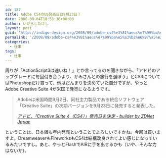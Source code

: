 ```yaml
---
id: 187
title: Adobe CS4のUS発売日は9月23日！
date: 2008-09-04T18:58:36+00:00
author: いがらしたけし
layout: post
guid: 'http://indigo-design.org/2008/09/adobe-cs4%e3%81%aeus%e7%99%ba%e5%a3%b2%e6%97%a5%e3%81%af9%e6%9c%8823%e6%97%a5%ef%bc%81/'
permalink: '/2008/09/adobe-cs4%e3%81%aeus%e7%99%ba%e5%a3%b2%e6%97%a5%e3%81%af9%e6%9c%8823%e6%97%a5%ef%bc%81/'
categories:
  - 仕事
tags:
  - 仕事
---
```

<p>周りが「ActionScript3は速いね！」とか言ってるのを聞きながら、「アドビのアップグレードに毎回付き合うより、かみさんとの旅行を選ぼう」とCS3についてはPhotoshopだけ買って、他はだんまりを決めていた自分ですが、やっとAdobe Creative Suite 4が米国で発売になるようです。</p><blockquote cite="http://builder.japan.zdnet.com/news/story/0,3800079086,20379836,00.htm?ref=rss"><p>Adobeは米国時間9月2日、同社主力製品である統合ソフトウェア「Creative Suite」の次期バージョンを9月23日に発売すると発表した。 </p><cite><a href="http://builder.japan.zdnet.com/news/story/0,3800079086,20379836,00.htm?ref=rss">アドビ、「Creative Suite 4（CS4）」発売日を決定 - builder by ZDNet Japan</a></cite></blockquote><p>ということは、日本版も年内発売ということでよろしいですかね。今回は買いますよ。DreamweaverもFireworksもCS4は結構改良されてよい感じになっているみたいですし。あと、やっとFlashでAIRに手を出せるかも（いや、そんな力はないか）。</p>
